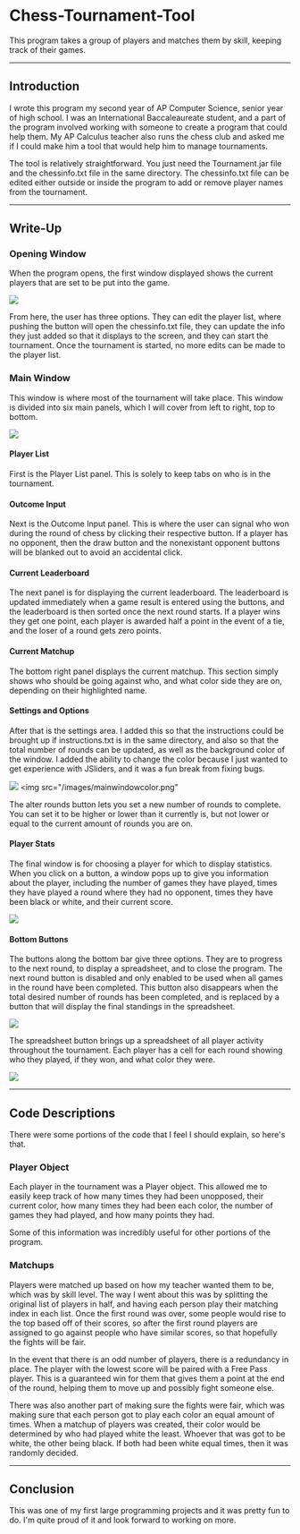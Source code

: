 # Chess-Tournament-Tool
This program takes a group of players and matches them by skill, keeping track of their games.

<hr>

<h2>Introduction</h2>

I wrote this program my second year of AP Computer Science, senior year of high school. I was an International Baccaleaureate student, and a part of the program involved working with someone to create a program that could help them. My AP Calculus teacher also runs the chess club and asked me if I could make him a tool that would help him to manage tournaments.

The tool is relatively straightforward. You just need the Tournament.jar file and the chessinfo.txt file in the same directory. The chessinfo.txt file can be edited either outside or inside the program to add or remove player names from the tournament.

<hr>

<h2>Write-Up</h2>

<h3>Opening Window</h3>

When the program opens, the first window displayed shows the current players that are set to be put into the game.

<img src="/images/players.png"></img>

From here, the user has three options. They can edit the player list, where pushing the button will open the chessinfo.txt file, they can update the info they just added so that it displays to the screen, and they can start the tournament. Once the tournament is started, no more edits can be made to the player list.

<h3>Main Window</h3>

This window is where most of the tournament will take place. This window is divided into six main panels, which I will cover from left to right, top to bottom.

<img src="/images/mainwindow.png"></img>

<h4>Player List</h4>

First is the Player List panel. This is solely to keep tabs on who is in the tournament.

<h4>Outcome Input</h4>

Next is the Outcome Input panel. This is where the user can signal who won during the round of chess by clicking their respective button. If a player has no opponent, then the draw button and the nonexistant opponent buttons will be blanked out to avoid an accidental click.

<h4>Current Leaderboard</h4>

The next panel is for displaying the current leaderboard. The leaderboard is updated immediately when a game result is entered using the buttons, and the leaderboard is then sorted once the next round starts. If a player wins they get one point, each player is awarded half a point in the event of a tie, and the loser of a round gets zero points.

<h4>Current Matchup</h4>

The bottom right panel displays the current matchup. This section simply shows who should be going against who, and what color side they are on, depending on their highlighted name.

<h4>Settings and Options</h4>

After that is the settings area. I added this so that the instructions could be brought up if instructions.txt is in the same directory, and also so that the total number of rounds can be updated, as well as the background color of the window. I added the ability to change the color because I just wanted to get experience with JSliders, and it was a fun break from fixing bugs.

<img src="/images/color.png"></img>
<img src="/images/mainwindowcolor.png"</img>

The alter rounds button lets you set a new number of rounds to complete. You can set it to be higher or lower than it currently is, but not lower or equal to the current amount of rounds you are on.

<h4>Player Stats</h4>

The final window is for choosing a player for which to display statistics. When you click on a button, a window pops up to give you information about the player, including the number of games they have played, times they have played a round where they had no opponent, times they have been black or white, and their current score.

<img src="/images/stats.png"></img>

<h4>Bottom Buttons</h4>

The buttons along the bottom bar give three options. They are to progress to the next round, to display a spreadsheet, and to close the program. The next round button is disabled and only enabled to be used when all games in the round have been completed. This button also disappears when the total desired number of rounds has been completed, and is replaced by a button that will display the final standings in the spreadsheet.

<img src="/images/buttons.png"></img>

The spreadsheet button brings up a spreadsheet of all player activity throughout the tournament. Each player has a cell for each round showing who they played, if they won, and what color they were.

<img src="/images/spreadsheet.png"></img>

<hr>

<h2>Code Descriptions</h2>

There were some portions of the code that I feel I should explain, so here's that.

<h3>Player Object</h3>

Each player in the tournament was a Player object. This allowed me to easily keep track of how many times they had been unopposed, their current color, how many times they had been each color, the number of games they had played, and how many points they had.

Some of this information was incredibly useful for other portions of the program.

<h3>Matchups</h3>

Players were matched up based on how my teacher wanted them to be, which was by skill level. The way I went about this was by splitting the original list of players in half, and having each person play their matching index in each list. Once the first round was over, some people would rise to the top based off of their scores, so after the first round players are assigned to go against people who have similar scores, so that hopefully the fights will be fair.

In the event that there is an odd number of players, there is a redundancy in place. The player with the lowest score will be paired with a Free Pass player. This is a guaranteed win for them that gives them a point at the end of the round, helping them to move up and possibly fight someone else.

There was also another part of making sure the fights were fair, which was making sure that each person got to play each color an equal amount of times. When a matchup of players was created, their color would be determined by who had played white the least. Whoever that was got to be white, the other being black. If both had been white equal times, then it was randomly decided.

<hr>

<h2>Conclusion</h2>

This was one of my first large programming projects and it was pretty fun to do. I'm quite proud of it and look forward to working on more.
